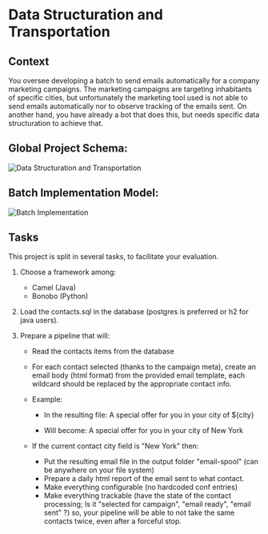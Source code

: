 # Data Structuration and Transportation

## Context
You oversee developing a batch to send emails automatically for a company marketing campaigns. The marketing campaigns are targeting inhabitants of specific cities, but unfortunately the marketing tool used is not able to send emails automatically nor to observe tracking of the emails sent. On another hand, you have already a bot that does this, but needs specific data structuration to achieve that.

## Global Project Schema:
![Data Structuration and Transportation](https://user-images.githubusercontent.com/72979397/195388344-334763ad-1de8-43f5-ade0-4c0bb4b127e0.png)

## Batch Implementation Model:
![Batch Implementation](https://user-images.githubusercontent.com/72979397/195388463-ba2da1c1-028b-49d1-a638-96deda6a69df.png)

## Tasks
This project is split in several tasks, to facilitate your evaluation.
1. Choose a framework among:
    - Camel (Java)
    - Bonobo (Python)

2. Load the contacts.sql in the database (postgres is preferred or h2 for java users).

3.	Prepare a pipeline that will:
    - Read the contacts items from the database
    - For each contact selected (thanks to the campaign meta),  create an email body (html format) from the provided email template, each wildcard should be replaced by the appropriate contact info.

    - Example:
        - In the resulting file: <td class="hero-subheader__title" style="font-size: 43px; font-weight: bold; padding: 80px 0 15px 0;" align="left">A special offer for you in your city of ${city}</td>
        
        - Will become: <td class="hero-subheader__title" style="font-size: 43px; font-weight: bold; padding: 80px 0 15px 0;" align="left">A special offer for you in your city of New York</td>

    - If the current contact city field is "New York" then:
        - Put the resulting email file in the output folder "email-spool" (can be anywhere on your file system)
        - Prepare a daily html report of the email sent to what contact.
        - Make everything configurable (no hardcoded conf entries)
        - Make everything trackable (have the state of the contact processing; Is it "selected for campaign", "email ready", "email sent" ?) so, your pipeline will be able to not take the same contacts twice, even after a forceful stop.
